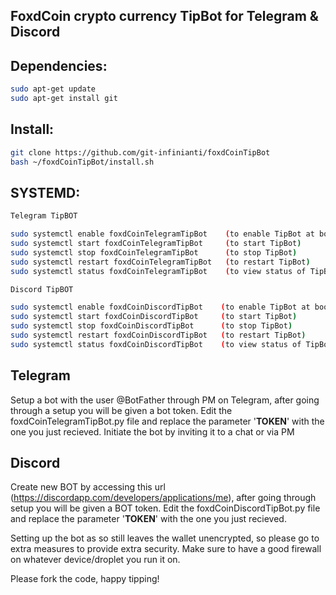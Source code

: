 ## FoxdCoin crypto currency TipBot for Telegram & Discord

## Dependencies:
```bash
sudo apt-get update
sudo apt-get install git
```

## Install:
```bash
git clone https://github.com/git-infinianti/foxdCoinTipBot
bash ~/foxdCoinTipBot/install.sh
```

## SYSTEMD:
```bash 
Telegram TipBOT

sudo systemctl enable foxdCoinTelegramTipBot    (to enable TipBot at boot)
sudo systemctl start foxdCoinTelegramTipBot     (to start TipBot)
sudo systemctl stop foxdCoinTelegramTipBot      (to stop TipBot)
sudo systemctl restart foxdCoinTelegramTipBot   (to restart TipBot)
sudo systemctl status foxdCoinTelegramTipBot    (to view status of TipBot process)

Discord TipBOT

sudo systemctl enable foxdCoinDiscordTipBot    (to enable TipBot at boot)
sudo systemctl start foxdCoinDiscordTipBot     (to start TipBot)
sudo systemctl stop foxdCoinDiscordTipBot      (to stop TipBot)
sudo systemctl restart foxdCoinDiscordTipBot   (to restart TipBot)
sudo systemctl status foxdCoinDiscordTipBot    (to view status of TipBot process)
```

## Telegram
  Setup a bot with the user @BotFather through PM on Telegram, after going through a setup you will be given a bot token. Edit the foxdCoinTelegramTipBot.py file and replace the parameter '____TOKEN____' with the one you just recieved.
  Initiate the bot by inviting it to a chat or via PM
  
## Discord
  Create new BOT by accessing this url (https://discordapp.com/developers/applications/me), after going through setup you will be given a BOT token. Edit the foxdCoinDiscordTipBot.py file and replace the parameter '____TOKEN____' with the one you just recieved.

  
  Setting up the bot as so still leaves the wallet unencrypted, so please go to extra measures to provide extra security. Make sure to have a good firewall on whatever device/droplet you run it on.

Please fork the code, happy tipping!
